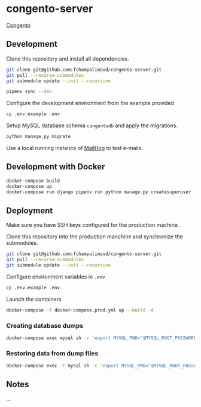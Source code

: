 # congento-server

[Congento](https://congento.org/)


## Development

Clone this repository and install all dependencies.

```bash
git clone git@github.com:fchampalimaud/congento-server.git
git pull --recurse-submodules
git submodule update --init --recursive

pipenv sync --dev
```

Configure the development environment from the example provided

```bash
cp .env.example .env
```

Setup MySQL database schema `congentodb` and apply the migrations.

```bash
python manage.py migrate
```

Use a local running instance of [MailHog](https://github.com/mailhog/MailHog)
to test e-mails.


## Development with Docker

```bash
docker-compose build
docker-compose up
docker-compose run django pipenv run python manage.py createsuperuser
```


## Deployment

Make sure you have SSH keys configured for the production machine.

Clone this repository into the production manchine and synchronize the submodules.

```bash
git clone git@github.com:fchampalimaud/congento-server.git
git pull --recurse-submodules
git submodule update --init --recursive
```

Configure environment variables in `.env`

```bash
cp .env.example .env
```

Launch the containers

```bash
docker-compose -f docker-compose.prod.yml up --build -d
```


### Creating database dumps

```bash
docker-compose exec mysql sh -c 'export MYSQL_PWD="$MYSQL_ROOT_PASSWORD"; exec mysqldump --all-databases -uroot' > /some/path/on/your/host/all-databases.sql
```

### Restoring data from dump files

```bash
docker-compose exec -T mysql sh -c 'export MYSQL_PWD="$MYSQL_ROOT_PASSWORD"; exec mysql -uroot' < /some/path/on/your/host/all-databases.sql
```


## Notes

...
